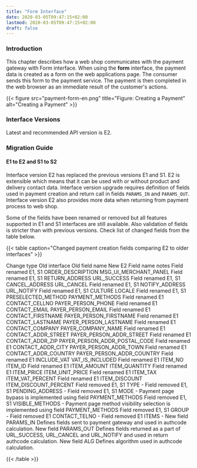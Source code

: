 ```yaml
---
title: "Form Interface"
date: 2020-03-05T09:47:15+02:00
lastmod: 2020-03-05T09:47:15+02:00
draft: false
---
```


### Introduction

This chapter describes how a web shop communicates with the payment gateway with Form interface. When using the **form** interface, the payment data is created as a form on the web applications page. The consumer sends this form to the payment service. The payment is then completed in the web browser as an immediate result of the customer's actions.

{{< figure src="payment-form-en.png" title="Figure: Creating a Payment" alt="Creating a Payment" >}}

### Interface Versions

Latest and recommended API version is E2.

### Migration Guide

#### E1 to E2 and S1 to S2

Interface version E2 has replaced the previous versions E1 and S1. E2 is extensible which means that it can be used with or without product and delivery contact data. Interface version upgrade requires definition of fields used in payment creation and return call in fields `PARAMS_IN` and `PARAMS_OUT`. Interface version E2 also provides more data when returning from payment process to web shop.

Some of the fields have been renamed or removed but all features supported in E1 and S1 interfaces are still available. Also validation of fields is stricter than with previous versions. Check list of changed fields from the table below.

{{< table caption="Changed payment creation fields comparing E2 to older interfaces" >}}

<thead>
<tr>
<th>Change type</th>
<th>Old interface</th>
<th>Old field name</th>
<th>New E2 Field name</th>
<th>notes</th>
</tr>
</thead>
<tr>
<td>Field renamed</td>
<td>E1, S1</td>
<td>ORDER_DESCRIPTION</td>
<td>MSG_UI_MERCHANT_PANEL</td>
<td></td>
</tr>
<tr>
<td>Field renamed</td>
<td>E1, S1</td>
<td>RETURN_ADDRESS</td>
<td>URL_SUCCESS</td>
<td></td>
</tr>
<tr>
<td>Field renamed</td>
<td>E1, S1</td>
<td>CANCEL_ADDRESS</td>
<td>URL_CANCEL</td>
<td></td>
</tr>
<tr>
<td>Field renamed</td>
<td>E1, S1</td>
<td>NOTIFY_ADDRESS</td>
<td>URL_NOTIFY</td>
<td></td>
</tr>
<tr>
<td>Field renamed</td>
<td>E1, S1</td>
<td>CULTURE</td>
<td>LOCALE</td>
<td></td>
</tr>
<tr>
<td>Field renamed</td>
<td>E1, S1</td>
<td>PRESELECTED_METHOD</td>
<td>PAYMENT_METHODS</td>
<td></td>
</tr>
<tr>
<td>Field renamed</td>
<td>E1</td>
<td>CONTACT_CELLNO</td>
<td>PAYER_PERSON_PHONE</td>
<td></td>
</tr>
<tr>
<td>Field renamed</td>
<td>E1</td>
<td>CONTACT_EMAIL</td>
<td>PAYER_PERSON_EMAIL</td>
<td></td>
</tr>
<tr>
<td>Field renamed</td>
<td>E1</td>
<td>CONTACT_FIRSTNAME</td>
<td>PAYER_PERSON_FIRSTNAME</td>
<td></td>
</tr>
<tr>
<td>Field renamed</td>
<td>E1</td>
<td>CONTACT_LASTNAME</td>
<td>PAYER_PERSON_LASTNAME</td>
<td></td>
</tr>
<tr>
<td>Field renamed</td>
<td>E1</td>
<td>CONTACT_COMPANY</td>
<td>PAYER_COMPANY_NAME</td>
<td></td>
</tr>
<tr>
<td>Field renamed</td>
<td>E1</td>
<td>CONTACT_ADDR_STREET</td>
<td>PAYER_PERSON_ADDR_STREET</td>
<td></td>
</tr>
<tr>
<td>Field renamed</td>
<td>E1</td>
<td>CONTACT_ADDR_ZIP</td>
<td>PAYER_PERSON_ADDR_POSTAL_CODE</td>
<td></td>
</tr>
<tr>
<td>Field renamed</td>
<td>E1</td>
<td>CONTACT_ADDR_CITY</td>
<td>PAYER_PERSON_ADDR_TOWN</td>
<td></td>
</tr>
<tr>
<td>Field renamed</td>
<td>E1</td>
<td>CONTACT_ADDR_COUNTRY</td>
<td>PAYER_PERSON_ADDR_COUNTRY</td>
<td></td>
</tr>
<tr>
<td>Field renamed</td>
<td>E1</td>
<td>INCLUDE_VAT</td>
<td>VAT_IS_INCLUDED</td>
<td></td>
</tr>
<tr>
<td>Field renamed</td>
<td>E1</td>
<td>ITEM_NO</td>
<td>ITEM_ID</td>
<td></td>
</tr>
<tr>
<td>Field renamed</td>
<td>E1</td>
<td>ITEM_AMOUNT</td>
<td>ITEM_QUANTITY</td>
<td></td>
</tr>
<tr>
<td>Field renamed</td>
<td>E1</td>
<td>ITEM_PRICE</td>
<td>ITEM_UNIT_PRICE</td>
<td></td>
</tr>
<tr>
<td>Field renamed</td>
<td>E1</td>
<td>ITEM_TAX</td>
<td>ITEM_VAT_PERCENT</td>
<td></td>
</tr>
<tr>
<td>Field renamed</td>
<td>E1</td>
<td>ITEM_DISCOUNT</td>
<td>ITEM_DISCOUNT_PERCENT</td>
<td></td>
</tr>
<tr>
<td>Field removed</td>
<td>E1, S1</td>
<td>TYPE</td>
<td>-</td>
<td></td>
</tr>
<tr>
<td>Field removed</td>
<td>E1, S1</td>
<td>PENDING_ADDRESS</td>
<td>-</td>
<td></td>
</tr>
<tr>
<td>Field removed</td>
<td>E1, S1</td>
<td>MODE</td>
<td>-</td>
<td>Payment page bypass is implemented using field PAYMENT_METHODS</td>
</tr>
<tr>
<td>Field removed</td>
<td>E1, S1</td>
<td>VISIBLE_METHODS</td>
<td>-</td>
<td>Payment page method visibility selection is implemented using field PAYMENT_METHODS</td>
</tr>
<tr>
<td>Field removed</td>
<td>E1, S1</td>
<td>GROUP</td>
<td>-</td>
<td></td>
</tr>
<tr>
<td>Field removed</td>
<td>E1</td>
<td>CONTACT_TELNO</td>
<td>-</td>
<td></td>
</tr>
<tr>
<td>Field removed</td>
<td>E1</td>
<td>ITEMS</td>
<td>-</td>
<td></td>
</tr>
<tr>
<td>New field</td>
<td>PARAMS_IN</td>
<td>Defines fields sent to payment gateway and used in authcode calculation.</td>
<td></td>
<td></td>
</tr>
<tr>
<td>New field</td>
<td>PARAMS_OUT</td>
<td>Defines fields returned as a part of URL_SUCCESS, URL_CANCEL and URL_NOTIFY and used in return authcode calculation.</td>
<td></td>
<td></td>
</tr>
<tr>
<td>New field</td>
<td>ALG</td>
<td>Defines algorithm used in authcode calculation.</td>
<td></td>
<td></td>
</tr>

{{< /table >}}
